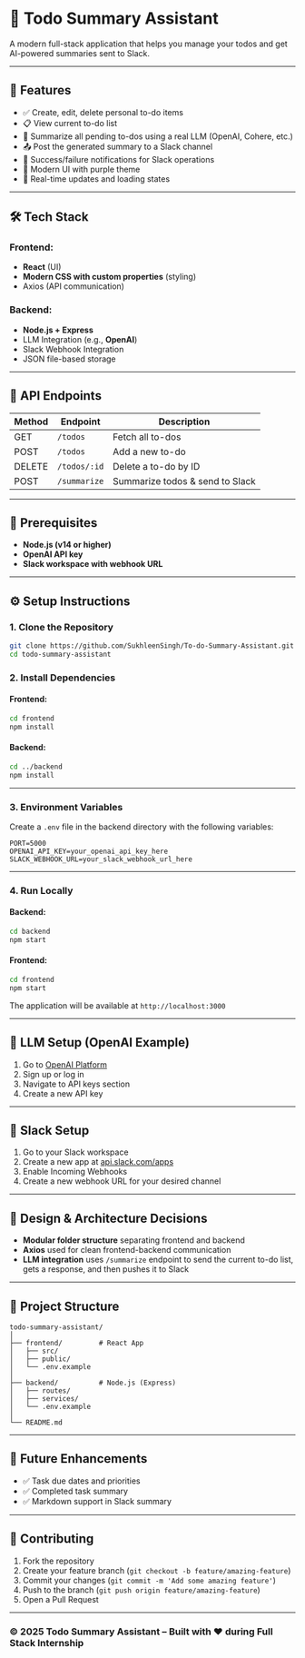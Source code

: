 # 📝 Todo Summary Assistant

A modern full-stack application that helps you manage your todos and get AI-powered summaries sent to Slack.

---

## 🚀 Features

- ✅ Create, edit, delete personal to-do items
- 📋 View current to-do list
- 🧠 Summarize all pending to-dos using a real LLM (OpenAI, Cohere, etc.)
- 📤 Post the generated summary to a Slack channel
- 🔔 Success/failure notifications for Slack operations
- 🎨 Modern UI with purple theme
- 🔄 Real-time updates and loading states

---

## 🛠️ Tech Stack

### Frontend:
- **React** (UI)
- **Modern CSS with custom properties** (styling)
- Axios (API communication)

### Backend:
- **Node.js + Express**
- LLM Integration (e.g., **OpenAI**)
- Slack Webhook Integration
- JSON file-based storage

---

## 🧩 API Endpoints

| Method | Endpoint         | Description                      |
|--------|------------------|----------------------------------|
| GET    | `/todos`         | Fetch all to-dos                 |
| POST   | `/todos`         | Add a new to-do                  |
| DELETE | `/todos/:id`     | Delete a to-do by ID             |
| POST   | `/summarize`     | Summarize todos & send to Slack  |

---

## 🧩 Prerequisites

- **Node.js (v14 or higher)**
- **OpenAI API key**
- **Slack workspace with webhook URL**

---

## ⚙️ Setup Instructions

### 1. Clone the Repository
```bash
git clone https://github.com/SukhleenSingh/To-do-Summary-Assistant.git
cd todo-summary-assistant
```

### 2. Install Dependencies

#### Frontend:
```bash
cd frontend
npm install
```

#### Backend:
```bash
cd ../backend
npm install
```

---

### 3. Environment Variables

Create a `.env` file in the backend directory with the following variables:

```env
PORT=5000
OPENAI_API_KEY=your_openai_api_key_here
SLACK_WEBHOOK_URL=your_slack_webhook_url_here
```

---

### 4. Run Locally

#### Backend:
```bash
cd backend
npm start
```

#### Frontend:
```bash
cd frontend
npm start
```

The application will be available at `http://localhost:3000`

---

## 🤖 LLM Setup (OpenAI Example)

1. Go to [OpenAI Platform](https://platform.openai.com)
2. Sign up or log in
3. Navigate to API keys section
4. Create a new API key

---

## 💬 Slack Setup

1. Go to your Slack workspace
2. Create a new app at [api.slack.com/apps](https://api.slack.com/apps)
3. Enable Incoming Webhooks
4. Create a new webhook URL for your desired channel

---

## 📐 Design & Architecture Decisions

- **Modular folder structure** separating frontend and backend
- **Axios** used for clean frontend-backend communication
- **LLM integration** uses `/summarize` endpoint to send the current to-do list, gets a response, and then pushes it to Slack

---


## 📁 Project Structure

```
todo-summary-assistant/
│
├── frontend/         # React App
│   ├── src/
│   ├── public/
│   └── .env.example
│
├── backend/          # Node.js (Express)
│   ├── routes/
│   ├── services/
│   └── .env.example
│
└── README.md
```

---

## 🧪 Future Enhancements

- ✅ Task due dates and priorities
- ✅ Completed task summary
- ✅ Markdown support in Slack summary

---

## 📄 Contributing

1. Fork the repository
2. Create your feature branch (`git checkout -b feature/amazing-feature`)
3. Commit your changes (`git commit -m 'Add some amazing feature'`)
4. Push to the branch (`git push origin feature/amazing-feature`)
5. Open a Pull Request

---


### © 2025 Todo Summary Assistant – Built with ❤️ during Full Stack Internship
